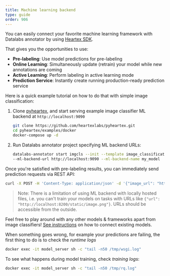 ```yaml
---
title: Machine learning backend
type: guide
order: 906
---
```


You can easily connect your favorite machine learning framework with Datalabs annotator by using [Heartex SDK](https://github.com/heartexlabs/pyheartex). 

That gives you the opportunities to use:
- **Pre-labeling**: Use model predictions for pre-labeling
- **Online Learning**: Simultaneously update (retrain) your model while new annotations are coming
- **Active Learning**: Perform labeling in active learning mode
- **Prediction Service**: Instantly create running production-ready prediction service

Here is a quick example tutorial on how to do that with simple image classification:
   
1. Clone [pyheartex](https://github.com/heartexlabs/pyheartex), and start serving example image classifier ML backend at `http://localhost:9090`
    ```bash
    git clone https://github.com/heartexlabs/pyheartex.git
    cd pyheartex/examples/docker
    docker-compose up -d
    ```
   
2. Run Datalabs annotator project specifying ML backend URLs:

    ```bash
    datalabs-annotator start imgcls --init --template image_classification \
    --ml-backend-url http://localhost:9090 --ml-backend-name my_model
    ```
    
Once you're satisfied with pre-labeling results, you can immediately send prediction requests via REST API:
```bash
curl -X POST -H 'Content-Type: application/json' -d '{"image_url": "https://go.heartex.net/static/samples/sample.jpg"}' http://localhost:8200/predict
```

> Note: There is a limitation of using ML backend with locally hosted files, i.e. you can't train your models on tasks with URLs like `{"url": "http://localhost:8200/static/image.png"}`. URLs should be accessible from the outside.

Feel free to play around with any other models & frameworks apart from image classifiers! [See instructions](https://github.com/heartexlabs/pyheartex#advanced-usage) on how to connect existing models.

When something goes wrong, for example your predictions are failing, the first thing to do is to check the _runtime logs_

```bash
docker exec -it model_server sh -c "tail -n50 /tmp/wsgi.log"
```

To see what happens during model training, check _training logs_:

```bash
docker exec -it model_server sh -c "tail -n50 /tmp/rq.log"
```
